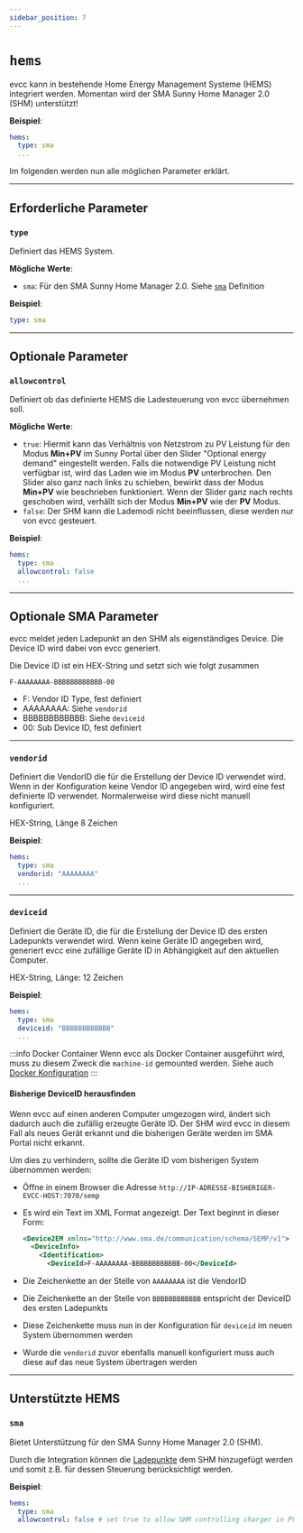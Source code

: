 ```yaml
---
sidebar_position: 7
---
```


# `hems`

evcc kann in bestehende Home Energy Management Systeme (HEMS) integriert werden. Momentan wird der SMA Sunny Home Manager 2.0 (SHM) unterstützt!

**Beispiel**:

```yaml
hems:
  type: sma
  ...
```

Im folgenden werden nun alle möglichen Parameter erklärt.

---

## Erforderliche Parameter

### `type`

Definiert das HEMS System.

**Mögliche Werte**:

- `sma`: Für den SMA Sunny Home Manager 2.0. Siehe [`sma`](#sma) Definition

**Beispiel**:

```yaml
type: sma
```

---

## Optionale Parameter

### `allowcontrol`

Definiert ob das definierte HEMS die Ladesteuerung von evcc übernehmen soll.

**Mögliche Werte**:

- `true`: Hiermit kann das Verhältnis von Netzstrom zu PV Leistung für den Modus **Min+PV** im Sunny Portal über den Slider "Optional energy demand" eingestellt werden. Falls die notwendige PV Leistung nicht verfügbar ist, wird das Laden wie im Modus **PV** unterbrochen. Den Slider also ganz nach links zu schieben, bewirkt dass der Modus **Min+PV** wie beschrieben funktioniert. Wenn der Slider ganz nach rechts geschoben wird, verhällt sich der Modus **Min+PV** wie der **PV** Modus.
- `false`: Der SHM kann die Lademodi nicht beeinflussen, diese werden nur von evcc gesteuert.

**Beispiel**:

```yaml
hems:
  type: sma
  allowcontrol: false
  ...
```

---

## Optionale SMA Parameter

evcc meldet jeden Ladepunkt an den SHM als eigenständiges Device. Die Device ID wird dabei von evcc generiert.

Die Device ID ist ein HEX-String und setzt sich wie folgt zusammen

```text
F-AAAAAAAA-BBBBBBBBBBBB-00
```

- F: Vendor ID Type, fest definiert
- AAAAAAAA: Siehe `vendorid`
- BBBBBBBBBBBB: Siehe `deviceid`
- 00: Sub Device ID, fest definiert

---

### `vendorid`

Definiert die VendorID die für die Erstellung der Device ID verwendet wird. Wenn in der Konfiguration keine Vendor ID angegeben wird, wird eine fest definierte ID verwendet.
Normalerweise wird diese nicht manuell konfiguriert.

HEX-String, Länge 8 Zeichen

**Beispiel**:

```yaml
hems:
  type: sma
  vendorid: "AAAAAAAA"
  ...
```

---

### `deviceid`

Definiert die Geräte ID, die für die Erstellung der Device ID des ersten Ladepunkts verwendet wird. Wenn keine Geräte ID angegeben wird, generiert evcc eine zufällige Geräte ID in Abhängigkeit auf den aktuellen Computer.

HEX-String, Länge: 12 Zeichen

**Beispiel**:

```yaml
hems:
  type: sma
  deviceid: "BBBBBBBBBBBB"
  ...
```

:::info Docker Container
Wenn evcc als Docker Container ausgeführt wird, muss zu diesem Zweck die `machine-id` gemounted werden. Siehe auch [Docker Konfiguration](../../installation/docker)
:::

#### Bisherige DeviceID herausfinden

Wenn evcc auf einen anderen Computer umgezogen wird, ändert sich dadurch auch die zufällig erzeugte Geräte ID. Der SHM wird evcc in diesem Fall als neues Gerät erkannt und die bisherigen Geräte werden im SMA Portal nicht erkannt.

Um dies zu verhindern, sollte die Geräte ID vom bisherigen System übernommen werden:

- Öffne in einem Browser die Adresse `http://IP-ADRESSE-BISHERIGER-EVCC-HOST:7070/semp`
- Es wird ein Text im XML Format angezeigt. Der Text beginnt in dieser Form:

  ```xml
  <Device2EM xmlns="http://www.sma.de/communication/schema/SEMP/v1">
    <DeviceInfo>
      <Identification>
        <DeviceId>F-AAAAAAAA-BBBBBBBBBBBB-00</DeviceId>
  ```

- Die Zeichenkette an der Stelle von `AAAAAAAA` ist die VendorID
- Die Zeichenkette an der Stelle von `BBBBBBBBBBBB` entspricht der DeviceID des ersten Ladepunkts
- Diese Zeichenkette muss nun in der Konfiguration für `deviceid` im neuen System übernommen werden
- Wurde die `vendorid` zuvor ebenfalls manuell konfiguriert muss auch diese auf das neue System übertragen werden

---

## Unterstützte HEMS

### `sma`

Bietet Unterstützung für den SMA Sunny Home Manager 2.0 (SHM).

Durch die Integration können die [Ladepunkte](loadpoints) dem SHM hinzugefügt werden und somit z.B. für dessen Steuerung berücksichtigt werden.

**Beispiel**:

```yaml
hems:
  type: sma
  allowcontrol: false # set true to allow SHM controlling charger in PV modes
```
